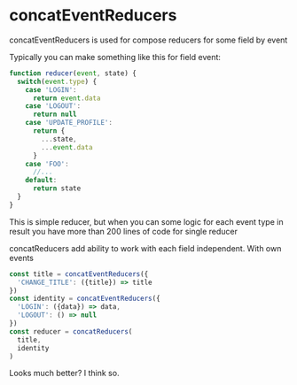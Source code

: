 # concatEventReducers

concatEventReducers is used for compose reducers for some field by event

Typically you can make something like this for field event:
```js
function reducer(event, state) {
  switch(event.type) {
    case 'LOGIN':
      return event.data
    case 'LOGOUT':
      return null
    case 'UPDATE_PROFILE':
      return {
        ...state,
        ...event.data
      }
    case 'FOO':
      //...
    default:
      return state
  }
}
```
This is simple reducer, but when you can some logic for each event type in result you have more than 200 lines of code for single reducer


concatReducers add ability to work with each field independent. With own events

```js
const title = concatEventReducers({
  'CHANGE_TITLE': ({title}) => title
})
const identity = concatEventReducers({
  'LOGIN': ({data}) => data,
  'LOGOUT': () => null
})
const reducer = concatReducers(
  title,
  identity
)
```

Looks much better? I think so.
